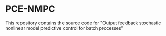 # PCE-NMPC
This repository contains the source code for "Output feedback stochastic nonlinear model predictive control for batch processes"
